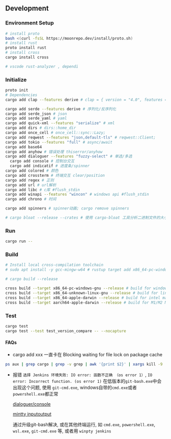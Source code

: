 ## Development

### Environment Setup

```bash
# install proto
bash <(curl -fsSL https://moonrepo.dev/install/proto.sh)
# install rust
proto install rust
# install cross
cargo install cross

# vscode rust-analyzer , dependi
```

### Initialize

```bash
proto init
# Dependencies
cargo add clap --features derive # clap = { version = "4.0", features = ["derive"] }

cargo add serde --features derive # 序列化/反序列化
cargo add serde_json # json
cargo add serde_yaml # yaml
cargo add quick-xml --features "serialize" # xml
cargo add dirs # dirs::home_dir
cargo add once_cell # once_cell::sync::Lazy;
cargo add reqwest --features "json,default-tls" # reqwest::Client;
cargo add tokio --features "full" # async/await
cargo add base64
cargo add anyhow # 错误处理 thiserror/anyhow
cargo add dialoguer --features "fuzzy-select" # 单选/多选
  cargo add console # 控制台交互
  cargo add indicatif # 进度条/spinner
cargo add colored # 颜色
cargo add crossterm # 终端交互 clear/position
cargo add regex # 正则
cargo add url # url解析
cargo add libc # c库 #flush_stdin
cargo add winapi --features "wincon" # windows api #flush_stdin
cargo add chrono # 时间

cargo add spinners # spinner动画; cargo remove spinners

# cargo bloat --release --crates # 使用 cargo-bloat 工具分析二进制文件的大小 # cargo install cargo-bloat
```

### Run

```bash
cargo run --
```

### Build

```bash
# Install local cross-compilation toolchain
# sudo apt install -y gcc-mingw-w64 # rustup target add x86_64-pc-windows-gnu

# cargo build --release

cross build --target x86_64-pc-windows-gnu --release # build for windows
cross build --target x86_64-unknown-linux-gnu --release # build for linux
cross build --target x86_64-apple-darwin --release # build for intel mac
cross build --target aarch64-apple-darwin --release # build for M1/M2 Mac
```

### Test

```bash
cargo test
cargo test --test test_version_compare -- --nocapture
```

#### FAQs

- cargo add xxx 一直卡在 Blocking waiting for file lock on package cache

```sh
ps aux | grep cargo | grep -v grep | awk '{print $2}' | xargs kill -9
```

- 报错 `选择 Jenkins 环境失败: IO error: 函数不正确 （os error 1）`, `IO error: Incorrect function. (os error 1)`
  在低版本的`git-bash.exe`中会出现这个问题, 使用 `git-cmd.exe`, windows自带的`cmd.exe`或者`powershell.exe`都正常

  [dialoguer/console](https://github.com/console-rs/console/issues/35)

  [mintty inputoutput](https://github.com/mintty/mintty/wiki/Tips#inputoutput-interaction-with-alien-programs)

  通过升级git-bash解决, 或在其他终端运行, 如 `cmd.exe`, `powershell.exe`, `wsl.exe`, `git-cmd.exe` 等, 或者用 `winpty jenkins`
  

